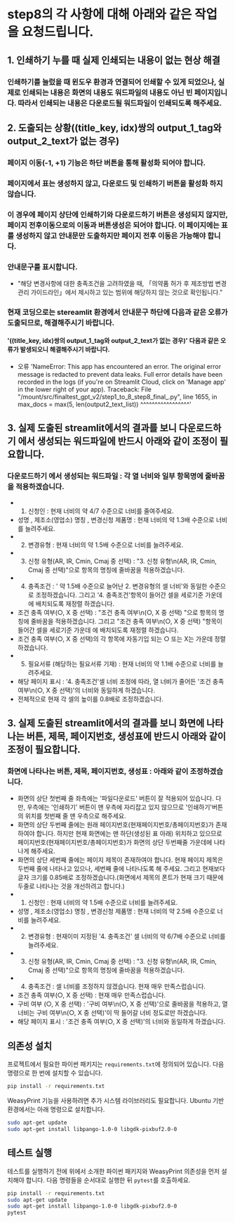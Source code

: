 # step8의 각 사항에 대해 아래와 같은 작업을 요청드립니다.

## **1. 인쇄하기 누를 때 실제 인쇄되는 내용이 없는 현상 해결**
### 인쇄하기를 눌렀을 때 윈도우 환경과 연결되어 인쇄할 수 있게 되었으나, 실제로 인쇄되는 내용은 화면의 내용도 워드파일의 내용도 아닌 빈 페이지입니다. 따라서 인쇄되는 내용은 다운로드될 워드파일이 인쇄되도록 해주세요.

## **2. 도출되는 상황((title_key, idx)쌍의 output_1_tag와 output_2_text가 없는 경우)**
### 페이지 이동(-1, +1) 기능은 하단 버튼을 통해 활성화 되어야 합니다.
### 페이지에서 표는 생성하지 않고, 다운로드 및 인쇄하기 버튼을 활성화 하지 않습니다.
### 이 경우에 페이지 상단에 인쇄하기와 다운로드하기 버튼은 생성되지 않지만, 페이지 전후이동으로의 이동과 버튼생성은 되어야 합니다. 이 페이지에는 표를 생성하지 않고 안내문만 도출하지만 페이지 전후 이동은 가능해야 합니다. 
### 안내문구를 표시합니다.
 - "해당 변경사항에 대한 충족조건을 고려하였을 때, 「의약품 허가 후 제조방법 변경관리 가이드라인」에서 제시하고 있는 범위에 해당하지 않는 것으로 확인됩니다."
### 현재 코딩으로는 stereamlit 환경에서 안내문구 하단에 다음과 같은 오류가 도출되므로, 해결해주시기 바랍니다. 
#### '((title_key, idx)쌍의 output_1_tag와 output_2_text가 없는 경우)' 다음과 같은 오류가 발생되오니 해결해주시기 바랍니다.
- 오류
'NameError: This app has encountered an error. The original error message is redacted to prevent data leaks. Full error details have been recorded in the logs (if you're on Streamlit Cloud, click on 'Manage app' in the lower right of your app).
Traceback:
File "/mount/src/finaltest_gpt_v2/step1_to_8_step8_final_.py", line 1655, in <module>
    max_docs = max(5, len(output2_text_list))
                          ^^^^^^^^^^^^^^^^^' 

## **3. 실제 도출된 streamlit에서의 결과를 보니 다운로드하기 에서 생성되는 워드파일에 반드시 아래와 같이 조정이 필요합니다.**
### 다운로드하기 에서 생성되는 워드파일 : 각 열 너비와 일부 항목명에 줄바꿈을 적용하겠습니다.
- 1. 신청인 : 현재 너비의 약 4/7 수준으로 너비를 줄여주세요.
- 성명 , 제조소(영업소) 명칭 , 변경신청 제품명 : 현재 너비의 약 1.3배 수준으로 너비를 늘려주세요.
- 2. 변경유형 : 현재 너비의 약 1.5배 수준으로 너비를 늘려주세요.
- 3. 신청 유형(AR, IR, Cmin, Cmaj 중 선택) : "3. 신청 유형\n(AR, IR, Cmin, Cmaj 중 선택)"으로 항목의 명칭에 줄바꿈을 적용하겠습니다. 
- 4. 충족조건 : ' 약 1.5배 수준으로 늘어난 2. 변경유형의 셀 너비'와 동일한 수준으로 조정하겠습니다. 그리고 '4. 충족조건'항목이 들어간 셀을 세로기준 가운데 에 배치되도록 재정렬 하겠습니다.
- 조건 충족 여부(○, X 중 선택) : "조건 충족 여부\n(○, X 중 선택) "으로 항목의 명칭에 줄바꿈을 적용하겠습니다. 그리고 "조건 충족 여부\n(○, X 중 선택) "항목이 들어간 셀을 세로기준 가운데 에 배치되도록 재정렬 하겠습니다. 
- 조건 충족 여부(○, X 중 선택)의 각 항목에 자동기입 되는 ○ 또는 X는 가운데 정렬 하겠습니다.
- 5. 필요서류 (해당하는 필요서류 기재) : 현재 너비의 약 1.1배 수준으로 너비를 늘려주세요.
- 해당 페이지 표시 : '4. 충족조건'셀 너비 조정에 따라, 열 너비가 줄어든 '조건 충족 여부\n(○, X 중 선택)'의 너비와 동일하게 하겠습니다.
- 전체적으로 현재 각 셀의 높이를 0.8배로 조정하겠습니다.

## **3. 실제 도출된 streamlit에서의 결과를 보니 화면에 나타나는 버튼, 제목, 페이지번호, 생성표에 반드시 아래와 같이 조정이 필요합니다.**
### 화면에 나타나는 버튼, 제목, 페이지번호, 생성표 : 아래와 같이 조정하겠습니다. 
- 화면의 상단 첫번째 줄 좌측에는 '파일다운로드' 버튼이 잘 적용되어 있습니다. 다만, 우측에는 '인쇄하기' 버튼이 맨 우측에 자리잡고 있지 않으므로 '인쇄하기'버튼의 위치를 첫번째 줄 맨 우측으로 해주세요. 
- 화면의 상단 두번째 줄에는 원래 페이지번호(현재페이지번호/총페이지번호)가 존재하여야 합니다. 하지만 현재 화면에는 맨 하단(생성된 표 아래) 위치하고 있으므로 페이지번호(현재페이지번호/총페이지번호)가 화면의 상단 두번째줄 가운데에 나타나게 해주세요. 
- 화면의 상단 세번째 줄에는 페이지 제목이 존재하여야 합니다. 현재 페이지 제목은 두번째 줄에 나타나고 있으나, 세번째 줄에 나타나도록 해 주세요. 그리고 현재보다 글자 크기를 0.85배로 조정하겠습니다.(화면에서 제목의 폰트가 현재 크기 때문에 두줄로 나타나는 것을 개선하려고 합니다.)
- 1. 신청인 : 현재 너비의 약 1.5배 수준으로 너비를 늘려주세요.
- 성명 , 제조소(영업소) 명칭 , 변경신청 제품명 : 현재 너비의 약 2.5배 수준으로 너비를 늘려주세요.
- 2. 변경유형 : 현재이미 지정된 '4. 충족조건' 셀 너비의 약 6/7배 수준으로 너비를 늘려주세요.
- 3. 신청 유형(AR, IR, Cmin, Cmaj 중 선택) : "3. 신청 유형\n(AR, IR, Cmin, Cmaj 중 선택)"으로 항목의 명칭에 줄바꿈을 적용하겠습니다. 
- 4. 충족조건 : 셀 너비를 조정하지 않겠습니다. 현재 매우 만족스럽습니다.
- 조건 충족 여부(○, X 중 선택) : 현재 매우 만족스럽습니다.
- 구비 여부 (○, X 중 선택) : '구비 여부\n(○, X 중 선택)'으로 줄바꿈을 적용하고, 열 너비는 구비 여부\n(○, X 중 선택)'이 딱 들어갈 너비 정도로만 하겠습니다. 
- 해당 페이지 표시 : '조건 충족 여부(○, X 중 선택)'의 너비와 동일하게 하겠습니다.

## 의존성 설치
프로젝트에서 필요한 파이썬 패키지는 `requirements.txt`에 정의되어 있습니다. 다음 명령으로 한 번에 설치할 수 있습니다.

```bash
pip install -r requirements.txt
```

WeasyPrint 기능을 사용하려면 추가 시스템 라이브러리도 필요합니다. Ubuntu 기반 환경에서는 아래 명령으로 설치합니다.

```bash
sudo apt-get update
sudo apt-get install libpango-1.0-0 libgdk-pixbuf2.0-0
```

## 테스트 실행
테스트를 실행하기 전에 위에서 소개한 파이썬 패키지와 WeasyPrint 의존성을 먼저 설치해야 합니다.
다음 명령들을 순서대로 실행한 뒤 `pytest`를 호출하세요.

```bash
pip install -r requirements.txt
sudo apt-get update
sudo apt-get install libpango-1.0-0 libgdk-pixbuf2.0-0
pytest
```
